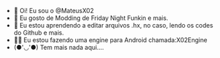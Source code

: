 - 👋 Oi! Eu sou o @MateusX02
- 👀 Eu gosto de Modding de Friday Night Funkin e mais.
- 🌱 Eu estou aprendendo a editar arquivos .hx, no caso, lendo os codes do Github e mais.
- 🐱‍👤 Eu estou fazendo uma engine para Android chamada:X02Engine
- (●'◡'●) Tem mais nada aqui....

<!---
MateusX02/MateusX02 is a ✨ special ✨ repository because its `README.md` (this file) appears on your GitHub profile.
You can click the Preview link to take a look at your changes.
--->
